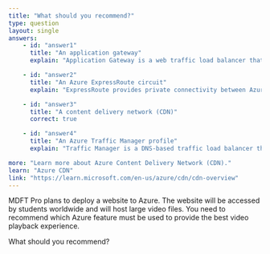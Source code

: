 ```yaml
---
title: "What should you recommend?"
type: question
layout: single
answers:
    - id: "answer1"
      title: "An application gateway"
      explain: "Application Gateway is a web traffic load balancer that manages traffic to web applications. While it can improve application performance, it does not cache content globally for faster delivery to end users."

    - id: "answer2"
      title: "An Azure ExpressRoute circuit"
      explain: "ExpressRoute provides private connectivity between Azure datacenters and on-premises infrastructure. It is not designed for content delivery to end users worldwide."

    - id: "answer3"
      title: "A content delivery network (CDN)"
      correct: true

    - id: "answer4"
      title: "An Azure Traffic Manager profile"
      explain: "Traffic Manager is a DNS-based traffic load balancer that distributes traffic across Azure regions. While it can route users to the closest endpoint, it does not cache content for faster delivery."

more: "Learn more about Azure Content Delivery Network (CDN)."
learn: "Azure CDN"
link: "https://learn.microsoft.com/en-us/azure/cdn/cdn-overview"
---
```


MDFT Pro plans to deploy a website to Azure. The website will be accessed by students worldwide and will host large video files. You need to recommend which Azure feature must be used to provide the best video playback experience. 

What should you recommend?